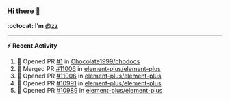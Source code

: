### Hi there 👋

**:octocat: I’m [@zz](https://github.com/holazz)**

---

**:zap: Recent Activity**

<!--START_SECTION:activity-->
1. 💪 Opened PR [#1](https://github.com/Chocolate1999/chodocs/pull/1) in [Chocolate1999/chodocs](https://github.com/Chocolate1999/chodocs)
2. 🎉 Merged PR [#11006](https://github.com/element-plus/element-plus/pull/11006) in [element-plus/element-plus](https://github.com/element-plus/element-plus)
3. 💪 Opened PR [#11006](https://github.com/element-plus/element-plus/pull/11006) in [element-plus/element-plus](https://github.com/element-plus/element-plus)
4. 💪 Opened PR [#10991](https://github.com/element-plus/element-plus/pull/10991) in [element-plus/element-plus](https://github.com/element-plus/element-plus)
5. 💪 Opened PR [#10989](https://github.com/element-plus/element-plus/pull/10989) in [element-plus/element-plus](https://github.com/element-plus/element-plus)
<!--END_SECTION:activity-->
